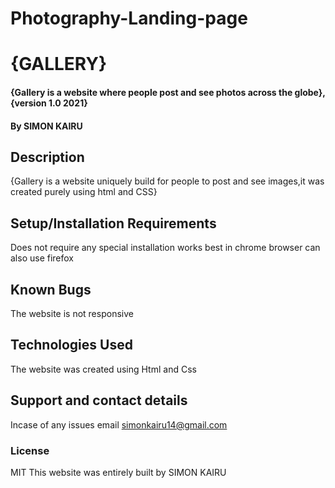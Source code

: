 
# Photography-Landing-page
# {GALLERY}
#### {Gallery is a website where people post and see photos across the globe}, {version 1.0 2021}
#### By SIMON KAIRU
## Description
{Gallery is a website uniquely build for people to post and see images,it was created purely using html and CSS}
## Setup/Installation Requirements
Does not require any special installation 
works best in chrome browser
can also use firefox

## Known Bugs
The website is not responsive
## Technologies Used
The website was created using Html and Css
## Support and contact details
Incase of any issues email simonkairu14@gmail.com
### License
MIT
This website was entirely built by SIMON KAIRU
